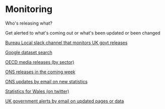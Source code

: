Monitoring
==========

Who's releasing what?

Get alerted to what's coming out or what's been updated or been changed

[Bureau Local slack channel that monitors UK govt releases](https://bureau-local-slack-invite.herokuapp.com/)

[Google dataset search](https://datasetsearch.research.google.com/)

[OECD media releases (by sector)](https://survey2018.oecd.org/Survey.aspx?s=e16cb6ce51dd4c619627d6259c3d7e57%20)

[ONS releases in the coming week](https://www.ons.gov.uk/releasecalendar?view=upcoming)

[ONS updates by email on new statistics](https://public.govdelivery.com/accounts/UKONS/subscriber/network)

[Statistics for Wales (on twitter)](https://twitter.com/statisticswales)

[UK government alerts by email on updated pages or data](https://www.gov.uk/help/update-email-notifications)
